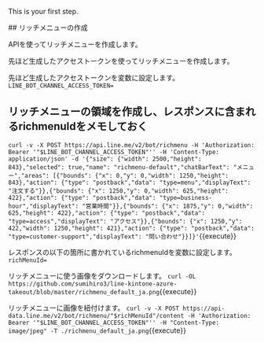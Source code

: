 This is your first step.

## リッチメニューの作成

APIを使ってリッチメニューを作成します。

先ほど生成したアクセストークンを使ってリッチメニューを作成します。

先ほど生成したアクセストークンを変数に設定します。
`LINE_BOT_CHANNEL_ACCESS_TOKEN=`

## リッチメニューの領域を作成し、レスポンスに含まれるrichmenuIdをメモしておく
`curl -v -X POST https://api.line.me/v2/bot/richmenu -H 'Authorization: Bearer '"$LINE_BOT_CHANNEL_ACCESS_TOKEN"'' -H 'Content-Type: application/json' -d '{"size": {"width": 2500,"height": 843},"selected": true,"name": "richmenu-default","chatBarText": "メニュー","areas": [{"bounds": {"x": 0,"y": 0,"width": 1250,"height": 843},"action": {"type": "postback","data": "type=menu","displayText": "注文する"}},{"bounds": {"x": 1250,"y": 0,"width": 625,"height": 422},"action": {"type": "postback","data": "type=business-hour","displayText": "営業時間"}},{"bounds": {"x": 1875,"y": 0,"width": 625,"height": 422},"action": {"type": "postback","data": "type=access","displayText": "アクセス"}},{"bounds": {"x": 1250,"y": 422,"width": 1250,"height": 421},"action": {"type": "postback","data": "type=customer-support","displayText": "問い合わせ"}}]}'`{{execute}}

レスポンスの以下の箇所に書かれているrichmenuIdを変数に設定します。
`richMenuId=`

リッチメニューに使う画像をダウンロードします。
`curl -OL https://github.com/sumihiro3/line-kintone-azure-takeout/blob/master/richmenu_default_ja.png`{{execute}}

リッチメニューに画像を紐付けます。
`curl -v -X POST https://api-data.line.me/v2/bot/richmenu/"$richMenuId"/content -H 'Authorization: Bearer '"$LINE_BOT_CHANNEL_ACCESS_TOKEN"'' -H "Content-Type: image/jpeg" -T ./richmenu_default_ja.png`{{execute}}